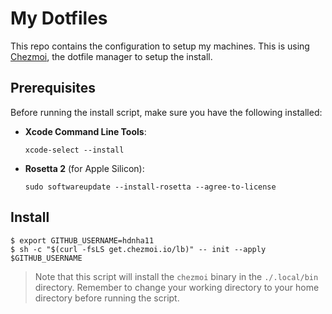 # My Dotfiles

This repo contains the configuration to setup my machines. This is using [Chezmoi](https://chezmoi.io), the dotfile manager to setup the install.

## Prerequisites

Before running the install script, make sure you have the following installed:

- **Xcode Command Line Tools**:
  ```shell
  xcode-select --install
  ```

- **Rosetta 2** (for Apple Silicon):
  ```shell
  sudo softwareupdate --install-rosetta --agree-to-license
  ```

## Install

```shell
$ export GITHUB_USERNAME=hdnha11
$ sh -c "$(curl -fsLS get.chezmoi.io/lb)" -- init --apply $GITHUB_USERNAME
```

> Note that this script will install the `chezmoi` binary in the `./.local/bin` directory. Remember to change your working directory to your home directory before running the script.
